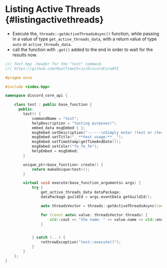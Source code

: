 Listing Active Threads {#listingactivethreads}
============
- Execute the, `threads::getActiveThreadsAsync()` function, while passing in a value of type `get_active_threads_data`, with a return value of type `auto` or `active_threads_data`.
- call the function with `.get()` added to the end in order to wait for the results now.

```cpp
/// Test.hpp -header for the "test" command.
/// https://github.com/RealTimeChris/DiscordCoreAPI

#pragma once

#include <index.hpp>

namespace discord_core_api {

	class test : public base_function {
	  public:
		test() {
			commandName = "test";
			helpDescription = "testing purposes!";
			embed_data msgEmbed { };
			msgEmbed.setDescription("------\nSimply enter !test or /test!\n------");
			msgEmbed.setTitle("__**test usage:**__");
			msgEmbed.setTimeStamp(getTimeAndDate());
			msgEmbed.setColor("fe_fe_fe");
			helpEmbed = msgEmbed;
		}

		unique_ptr<base_function> create() {
			return makeUnique<test>();
		}

		virtual void execute(base_function_arguments& args) {
			try {
				get_active_threads_data dataPackage;
				dataPackage.guildId = args.eventData.getGuildId();

				auto threadsVector = threads::getActiveThreadsAsync(const& dataPackage).get();

				for (const auto& value: threadsVector.threads) {
					std::cout << "the name: " << value.name << std::endl;
				}


			} catch (...) {
				rethrowException("test::execute()");
			}
		}
	};
}
```
